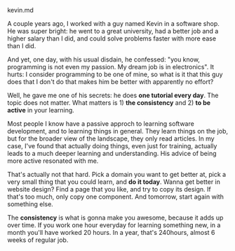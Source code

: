 kevin.md

A couple years ago, I worked with a guy named Kevin in a software shop. He was super bright: he went to a great university, had a better job and a higher salary than I did, and could solve problems faster with more ease than I did.

And yet, one day, with his usual disdain, he confessed: "you know, programming is not even my passion. My dream job is in electronics". It hurts: I consider programming to be one of mine, so what is it that this guy does that I don't do that makes him be better with apparently no effort?

Well, he gave me one of his secrets: he does **one tutorial every day**. The topic does not matter. What matters is 1) **the consistency** and 2) **to be active** in your learning.

Most people I know have a passive approch to learning software development, and to learning things in general. They learn things on the job, but for the broader view of the landscape, they only read articles. In my case, I've found that actually doing things, even just for training, actually leads to a much deeper learning and understanding. His advice of being more active resonated with me.

That's actually not that hard. Pick a domain you want to get better at, pick a very small thing that you could learn, and **do it today**. Wanna get better in website design? Find a page that you like, and try to copy its design. If that's too much, only copy one component. And tomorrow, start again with something else.

The **consistency** is what is gonna make you awesome, because it adds up over time. If you work one hour everyday for learning something new, in a month you'll have worked 20 hours. In a year, that's 240hours, almost 6 weeks of regular job. 